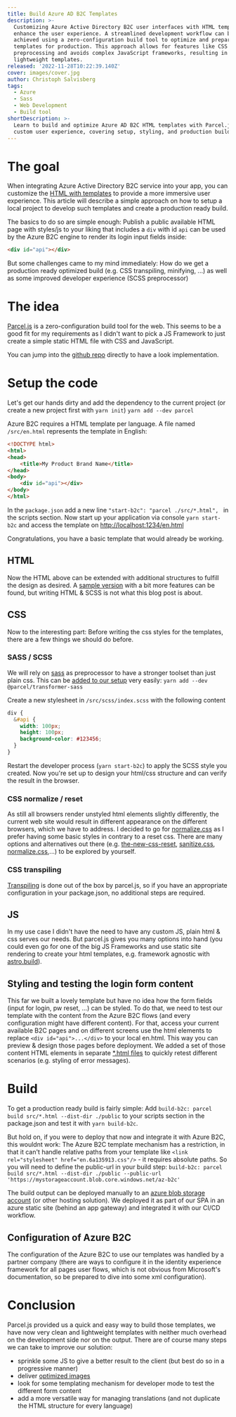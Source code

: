 ```yaml
---
title: Build Azure AD B2C Templates
description: >-
  Customizing Azure Active Directory B2C user interfaces with HTML templates can
  enhance the user experience. A streamlined development workflow can be
  achieved using a zero-configuration build tool to optimize and prepare these
  templates for production. This approach allows for features like CSS
  preprocessing and avoids complex JavaScript frameworks, resulting in clean and
  lightweight templates.
released: '2022-11-28T10:22:39.140Z'
cover: images/cover.jpg
author: Christoph Salvisberg
tags:
  - Azure
  - Sass
  - Web Development
  - Build tool
shortDescription: >-
  Learn to build and optimize Azure AD B2C HTML templates with Parcel.js for a
  custom user experience, covering setup, styling, and production builds.
---
```

# The goal

When integrating Azure Active Directory B2C service into your app, you can customize the [HTML with templates](https://docs.microsoft.com/en-us/azure/active-directory-b2c/customize-ui-with-html) to provide a more immersive user experience. This article will describe a simple approach on how to setup a local project to develop such templates and create a production ready build.

The basics to do so are simple enough: Publish a public available HTML page with styles/js to your liking that includes a `div` with id `api` can be used by the Azure B2C engine to render its login input fields inside:

```html
<div id="api"></div>
```

But some challenges came to my mind immediately: How do we get a production ready optimized build (e.g. CSS transpiling, minifying, ...) as well as some improved developer experience (SCSS preprocessor)

# The idea

[Parcel.js](https://parceljs.org/) is a zero-configuration build tool for the web. This seems to be a good fit for my requirements as I didn't want to pick a JS Framework to just create a simple static HTML file with CSS and JavaScript.

You can jump into the [github repo](https://github.com/csalv22/az-b2c-parcel/) directly to have a look implementation.

# Setup the code

Let's get our hands dirty and add the dependency to the current project (or create a new project first with `yarn init`) `yarn add --dev parcel`

Azure B2C requires a HTML template per language. A file named  `/src/en.html` represents the template in English:

```html
<!DOCTYPE html>
<html>
<head>
    <title>My Product Brand Name</title>
</head>
<body>
    <div id="api"></div>
</body>
</html>
```

In the `package.json` add a new line `"start-b2c": "parcel ./src/*.html", ` in the scripts section.
Now start up your application via console `yarn start-b2c`  and access the template on  <http://localhost:1234/en.html>

Congratulations, you have a basic template that would already be working.

## HTML

Now the HTML above can be extended with additional structures to fulfill the design as desired. A [sample version](https://github.com/csalv22/az-b2c-parcel/blob/main/src/en.html) with a bit more features can be found, but writing HTML & SCSS is not what this blog post is about.

## CSS

Now to the interesting part: Before writing the css styles for the templates, there are a few things we should do before.

### SASS / SCSS

We will rely on [sass](https://sass-lang.com/) as preprocessor to have a stronger toolset than just plain css. This can be [added to our setup](https://parceljs.org/languages/sass/) very easily: `yarn add --dev @parcel/transformer-sass`

Create a new stylesheet in `/src/scss/index.scss` with the following content

```scss
div {
  &#api {
    width: 100px;
    height: 100px;
    background-color: #123456;
  }
}
```

Restart the developer process (`yarn start-b2c`) to apply the SCSS style you created.
Now you're set up to design your html/css structure and can verify the result in the browser.

### CSS normalize / reset

As still all browsers render unstyled html elements slightly differently, the current web site would result in different appearance on the different browsers, which we have to address.
I decided to go for [normalize.css](github.com/necolas/normalize.css) as I prefer having some basic styles in contrary to a reset css. There are many options and alternatives out there (e.g. [the-new-css-reset](https://www.npmjs.com/package/the-new-css-reset), [sanitize.css](https://csstools.github.io/sanitize.css/), [normalize.css](https://csstools.github.io/normalize.css/),...) to be explored by yourself.

### CSS transpiling

[Transpiling](https://parceljs.org/languages/css/#transpilation) is done out of the box by parcel.js, so if you have an appropriate configuration in your package.json, no additional steps are required.

## JS

In my use case I didn't have the need to have any custom JS, plain html & css serves our needs. But parcel.js gives you many options into hand (you could even go for one of the big JS Frameworks and use static site rendering to create your html templates, e.g. framework agnostic with [astro.build](https://astro.build/)).

## Styling and testing the login form content

This far we built a lovely template but have no idea how the form fields (input for login, pw reset, ...) can be styled. To do that, we need to test our template with the content from the Azure B2C flows (and every configuration might have different content).
For that, access your current available B2C pages and on different screens use the html elements to replace `<div id="api">...</div>` to your local en.html. This way you can preview & design those pages before deployment.
We added a set of those content HTML elements in separate [\*.html files](https://github.com/csalv22/az-b2c-parcel/tree/main/src/api-snippets_de) to quickly retest different scenarios (e.g. styling of error messages).

# Build

To get a production ready build is fairly simple: Add `build-b2c: parcel build src/*.html --dist-dir ./public` to your scripts section in the package.json and test it with `yarn build-b2c`.

But hold on, if you were to deploy that now and integrate it with Azure B2C, this wouldnt work: The Azure B2C template mechanism has a restriction, in that it can't handle relative paths from your template like `<link rel="stylesheet" href="en.6a135913.css"/>` - it requires absolute paths. So you will need to define the public-url in your build step: `build-b2c: parcel build src/*.html --dist-dir ./public --public-url 'https://mystorageaccount.blob.core.windows.net/az-b2c'`

The build output can be deployed manually to an [azure blob storage account](https://docs.microsoft.com/en-us/azure/active-directory-b2c/customize-ui-with-html?pivots=b2c-user-flow#2-create-an-azure-blob-storage-account) (or other hosting solution). We deployed it as part of our SPA in an azure static site (behind an app gateway) and integrated it with our CI/CD workflow.

## Configuration of Azure B2C

The configuration of the Azure B2C to use our templates was handled by a partner company (there are ways to configure it in the identity experience framework for all pages user flows, which is not obvious from Microsoft's documentation, so be prepared to dive into some xml configuration).

# Conclusion

Parcel.js provided us a quick and easy way to build those templates, we have now very clean and lightweight templates with neither much overhead on the development side nor on the output.
There are of course many steps we can take to improve our solution:

* sprinkle some JS to give a better result to the client (but best do so in a progressive manner)
* deliver [optimized images](https://parceljs.org/recipes/image/)
* look for some templating mechanism for developer mode to test the different form content
* add a more versatile way for managing translations (and not duplicate the HTML structure for every language)
